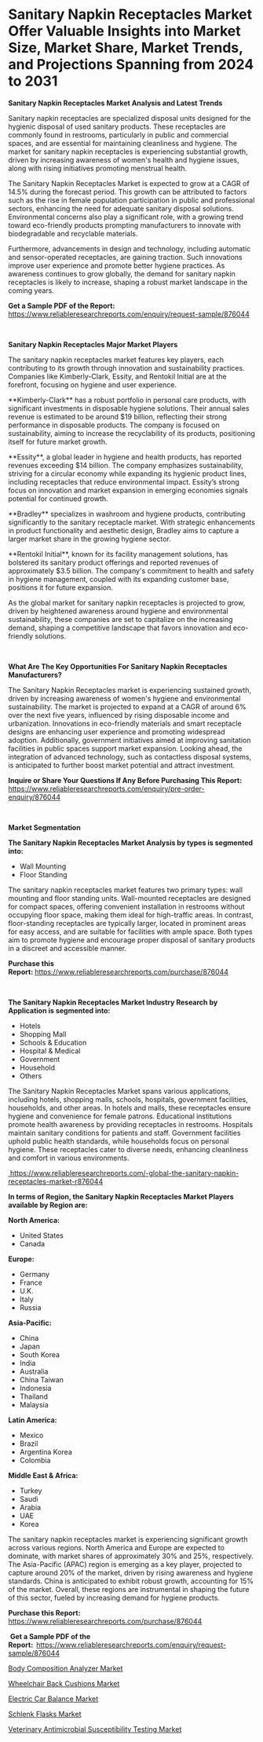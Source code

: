 <p><h1>Sanitary Napkin Receptacles Market Offer Valuable Insights into Market Size, Market Share, Market Trends, and Projections Spanning from 2024 to 2031</h1></p><p><strong>Sanitary Napkin Receptacles Market Analysis and Latest Trends</strong></p>
<p><p>Sanitary napkin receptacles are specialized disposal units designed for the hygienic disposal of used sanitary products. These receptacles are commonly found in restrooms, particularly in public and commercial spaces, and are essential for maintaining cleanliness and hygiene. The market for sanitary napkin receptacles is experiencing substantial growth, driven by increasing awareness of women's health and hygiene issues, along with rising initiatives promoting menstrual health.</p><p>The Sanitary Napkin Receptacles Market is expected to grow at a CAGR of 14.5% during the forecast period. This growth can be attributed to factors such as the rise in female population participation in public and professional sectors, enhancing the need for adequate sanitary disposal solutions. Environmental concerns also play a significant role, with a growing trend toward eco-friendly products prompting manufacturers to innovate with biodegradable and recyclable materials.</p><p>Furthermore, advancements in design and technology, including automatic and sensor-operated receptacles, are gaining traction. Such innovations improve user experience and promote better hygiene practices. As awareness continues to grow globally, the demand for sanitary napkin receptacles is likely to increase, shaping a robust market landscape in the coming years.</p></p>
<p><strong>Get a Sample PDF of the Report:&nbsp;</strong> <a href="https://www.reliableresearchreports.com/enquiry/request-sample/876044?utm_campaign=11&utm_medium=2&utm_source=Github&utm_content=ia&utm_term=05112024&utm_id=sanitary-napkin-receptacles">https://www.reliableresearchreports.com/enquiry/request-sample/876044</a></p>
<p>&nbsp;</p>
<p><strong>Sanitary Napkin Receptacles Major Market Players</strong></p>
<p><p>The sanitary napkin receptacles market features key players, each contributing to its growth through innovation and sustainability practices. Companies like Kimberly-Clark, Essity, and Rentokil Initial are at the forefront, focusing on hygiene and user experience.</p><p>**Kimberly-Clark** has a robust portfolio in personal care products, with significant investments in disposable hygiene solutions. Their annual sales revenue is estimated to be around $19 billion, reflecting their strong performance in disposable products. The company is focused on sustainability, aiming to increase the recyclability of its products, positioning itself for future market growth.</p><p>**Essity**, a global leader in hygiene and health products, has reported revenues exceeding $14 billion. The company emphasizes sustainability, striving for a circular economy while expanding its hygienic product lines, including receptacles that reduce environmental impact. Essity’s strong focus on innovation and market expansion in emerging economies signals potential for continued growth.</p><p>**Bradley** specializes in washroom and hygiene products, contributing significantly to the sanitary receptacle market. With strategic enhancements in product functionality and aesthetic design, Bradley aims to capture a larger market share in the growing hygiene sector. </p><p>**Rentokil Initial**, known for its facility management solutions, has bolstered its sanitary product offerings and reported revenues of approximately $3.5 billion. The company's commitment to health and safety in hygiene management, coupled with its expanding customer base, positions it for future expansion.</p><p>As the global market for sanitary napkin receptacles is projected to grow, driven by heightened awareness around hygiene and environmental sustainability, these companies are set to capitalize on the increasing demand, shaping a competitive landscape that favors innovation and eco-friendly solutions.</p></p>
<p>&nbsp;</p>
<p><strong>What Are The Key Opportunities For Sanitary Napkin Receptacles Manufacturers?</strong></p>
<p><p>The Sanitary Napkin Receptacles market is experiencing sustained growth, driven by increasing awareness of women's hygiene and environmental sustainability. The market is projected to expand at a CAGR of around 6% over the next five years, influenced by rising disposable income and urbanization. Innovations in eco-friendly materials and smart receptacle designs are enhancing user experience and promoting widespread adoption. Additionally, government initiatives aimed at improving sanitation facilities in public spaces support market expansion. Looking ahead, the integration of advanced technology, such as contactless disposal systems, is anticipated to further boost market potential and attract investment.</p></p>
<p><strong>Inquire or Share Your Questions If Any Before Purchasing This Report:</strong> <a href="https://www.reliableresearchreports.com/enquiry/pre-order-enquiry/876044?utm_campaign=11&utm_medium=2&utm_source=Github&utm_content=ia&utm_term=05112024&utm_id=sanitary-napkin-receptacles">https://www.reliableresearchreports.com/enquiry/pre-order-enquiry/876044</a></p>
<p>&nbsp;</p>
<p><strong>Market Segmentation</strong></p>
<p><strong>The Sanitary Napkin Receptacles Market Analysis by types is segmented into:</strong></p>
<p><ul><li>Wall Mounting</li><li>Floor Standing</li></ul></p>
<p><p>The sanitary napkin receptacles market features two primary types: wall mounting and floor standing units. Wall-mounted receptacles are designed for compact spaces, offering convenient installation in restrooms without occupying floor space, making them ideal for high-traffic areas. In contrast, floor-standing receptacles are typically larger, located in prominent areas for easy access, and are suitable for facilities with ample space. Both types aim to promote hygiene and encourage proper disposal of sanitary products in a discreet and accessible manner.</p></p>
<p><strong>Purchase this Report:&nbsp;</strong><a href="https://www.reliableresearchreports.com/purchase/876044?utm_campaign=11&utm_medium=2&utm_source=Github&utm_content=ia&utm_term=05112024&utm_id=sanitary-napkin-receptacles">https://www.reliableresearchreports.com/purchase/876044</a></p>
<p>&nbsp;</p>
<p><strong>The Sanitary Napkin Receptacles Market Industry Research by Application is segmented into:</strong></p>
<p><ul><li>Hotels</li><li>Shopping Mall</li><li>Schools & Education</li><li>Hospital & Medical</li><li>Government</li><li>Household</li><li>Others</li></ul></p>
<p><p>The Sanitary Napkin Receptacles Market spans various applications, including hotels, shopping malls, schools, hospitals, government facilities, households, and other areas. In hotels and malls, these receptacles ensure hygiene and convenience for female patrons. Educational institutions promote health awareness by providing receptacles in restrooms. Hospitals maintain sanitary conditions for patients and staff. Government facilities uphold public health standards, while households focus on personal hygiene. These receptacles cater to diverse needs, enhancing cleanliness and comfort in various environments.</p></p>
<p><a href="https://www.reliableresearchreports.com/-global-the-sanitary-napkin-receptacles-market-r876044?utm_campaign=11&utm_medium=2&utm_source=Github&utm_content=ia&utm_term=05112024&utm_id=sanitary-napkin-receptacles">&nbsp;https://www.reliableresearchreports.com/-global-the-sanitary-napkin-receptacles-market-r876044</a></p>
<p><strong>In terms of Region, the Sanitary Napkin Receptacles Market Players available by Region are:</strong></p>
<p>
    <p> <strong> North America: </strong>
        <ul>
            <li>United States</li>
            <li>Canada</li>
        </ul>
        </p> 
    <p> <strong> Europe: </strong>
        <ul>
            <li>Germany</li>
            <li>France</li>
            <li>U.K.</li>
            <li>Italy</li>
            <li>Russia</li>
        </ul>
        </p> 
    <p> <strong> Asia-Pacific: </strong>
        <ul>
            <li>China</li>
            <li>Japan</li>
            <li>South Korea</li>
            <li>India</li>
            <li>Australia</li>
            <li>China Taiwan</li>
            <li>Indonesia</li>
            <li>Thailand</li>
            <li>Malaysia</li>
        </ul>
        </p> 
    <p> <strong> Latin America: </strong>
        <ul>
            <li>Mexico</li>
            <li>Brazil</li>
            <li>Argentina Korea</li>
            <li>Colombia</li>
        </ul>
        </p> 
    <p> <strong> Middle East & Africa: </strong>
        <ul>
            <li>Turkey</li>
            <li>Saudi</li>
            <li>Arabia</li>
            <li>UAE</li>
            <li>Korea</li>
        </ul>
    </p>
    </p>
<p><p>The sanitary napkin receptacles market is experiencing significant growth across various regions. North America and Europe are expected to dominate, with market shares of approximately 30% and 25%, respectively. The Asia-Pacific (APAC) region is emerging as a key player, projected to capture around 20% of the market, driven by rising awareness and hygiene standards. China is anticipated to exhibit robust growth, accounting for 15% of the market. Overall, these regions are instrumental in shaping the future of this sector, fueled by increasing demand for hygiene products.</p></p>
<p><strong>Purchase this Report: </strong><a href="https://www.reliableresearchreports.com/purchase/876044?utm_campaign=11&utm_medium=2&utm_source=Github&utm_content=ia&utm_term=05112024&utm_id=sanitary-napkin-receptacles">https://www.reliableresearchreports.com/purchase/876044</a></p>
<p>&nbsp;<strong>Get a Sample PDF of the Report:&nbsp;&nbsp;</strong><a href="https://www.reliableresearchreports.com/enquiry/request-sample/876044?utm_campaign=11&utm_medium=2&utm_source=Github&utm_content=ia&utm_term=05112024&utm_id=sanitary-napkin-receptacles">https://www.reliableresearchreports.com/enquiry/request-sample/876044</a></p>
<p><strong></strong></p>
<p><p><a href="https://github.com/ambertqocronceb/Market-Research-Report-List-1/blob/main/body-composition-analyzer-market.md?utm_campaign=11&utm_medium=2&utm_source=Github&utm_content=ia&utm_term=05112024&utm_id=sanitary-napkin-receptacles">Body Composition Analyzer Market</a></p><p><a href="https://issuu.com/reportprime-2/docs/wheelchair-back-cushions-market-siz_621b58f7b225ac?utm_campaign=11&utm_medium=2&utm_source=Github&utm_content=ia&utm_term=05112024&utm_id=sanitary-napkin-receptacles">Wheelchair Back Cushions Market</a></p><p><a href="https://github.com/lawriesievelwij/Market-Research-Report-List-1/blob/main/electric-car-balance-market.md?utm_campaign=11&utm_medium=2&utm_source=Github&utm_content=ia&utm_term=05112024&utm_id=sanitary-napkin-receptacles">Electric Car Balance Market</a></p><p><a href="https://issuu.com/reportprime-2/docs/schlenk-flasks-market-size-2030.ppt_eaa457efb859c4?utm_campaign=11&utm_medium=2&utm_source=Github&utm_content=ia&utm_term=05112024&utm_id=sanitary-napkin-receptacles">Schlenk Flasks Market</a></p><p><a href="https://issuu.com/reportprime-2/docs/veterinary-antimicrobial-susceptibi_25f64ce663112f?utm_campaign=11&utm_medium=2&utm_source=Github&utm_content=ia&utm_term=05112024&utm_id=sanitary-napkin-receptacles">Veterinary Antimicrobial Susceptibility Testing Market</a></p></p>
